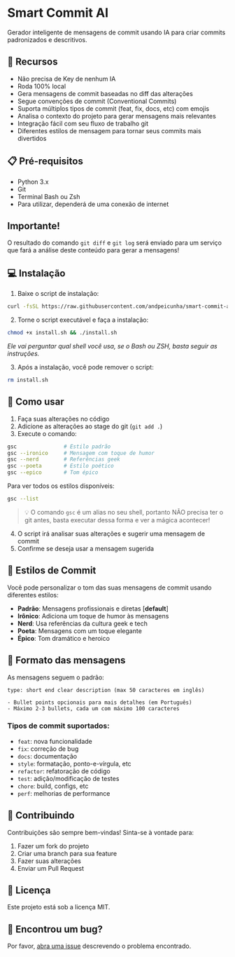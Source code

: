 # Smart Commit AI

Gerador inteligente de mensagens de commit usando IA para criar commits padronizados e descritivos.

## 🚀 Recursos

- Não precisa de Key de nenhum IA
- Roda 100% local
- Gera mensagens de commit baseadas no diff das alterações
- Segue convenções de commit (Conventional Commits)
- Suporta múltiplos tipos de commit (feat, fix, docs, etc) com emojis
- Analisa o contexto do projeto para gerar mensagens mais relevantes
- Integração fácil com seu fluxo de trabalho git
- Diferentes estilos de mensagem para tornar seus commits mais divertidos

## 📋 Pré-requisitos

- Python 3.x
- Git
- Terminal Bash ou Zsh
- Para utilizar, dependerá de uma conexão de internet

## Importante!

O resultado do comando `git diff` e `git log` será enviado para um serviço que fará a análise deste conteúdo para gerar a mensagens!



## 💻 Instalação

1. Baixe o script de instalação:

```bash
curl -fsSL https://raw.githubusercontent.com/andpeicunha/smart-commit-ai/master/install.sh -o install.sh
```

2. Torne o script executável e faça a instalação:

```bash
chmod +x install.sh && ./install.sh
```

_Ele vai perguntar qual shell você usa, se o Bash ou ZSH, basta seguir as instruções._

3. Após a instalação, você pode remover o script:

```bash
rm install.sh
```

## 🎯 Como usar

1. Faça suas alterações no código
2. Adicione as alterações ao stage do git (`git add .`)
3. Execute o comando:

```bash
gsc               # Estilo padrão
gsc --ironico     # Mensagem com toque de humor
gsc --nerd        # Referências geek
gsc --poeta       # Estilo poético
gsc --epico       # Tom épico
```

Para ver todos os estilos disponíveis:

```bash
gsc --list
```

> 💡 O comando `gsc` é um alias no seu shell, portanto NÃO precisa ter o git antes, basta executar dessa forma e ver a mágica acontecer!

4. O script irá analisar suas alterações e sugerir uma mensagem de commit
5. Confirme se deseja usar a mensagem sugerida

## 🎨 Estilos de Commit

Você pode personalizar o tom das suas mensagens de commit usando diferentes estilos:

- **Padrão**: Mensagens profissionais e diretas [**default**]
- **Irônico**: Adiciona um toque de humor às mensagens
- **Nerd**: Usa referências da cultura geek e tech
- **Poeta**: Mensagens com um toque elegante
- **Épico**: Tom dramático e heroico

## 📝 Formato das mensagens

As mensagens seguem o padrão:

```
type: short end clear description (max 50 caracteres em inglês)

- Bullet points opcionais para mais detalhes (em Português)
- Máximo 2-3 bullets, cada um com máximo 100 caracteres
```

### Tipos de commit suportados:

- `feat`: nova funcionalidade
- `fix`: correção de bug
- `docs`: documentação
- `style`: formatação, ponto-e-vírgula, etc
- `refactor`: refatoração de código
- `test`: adição/modificação de testes
- `chore`: build, configs, etc
- `perf`: melhorias de performance

## 🤝 Contribuindo

Contribuições são sempre bem-vindas! Sinta-se à vontade para:

1. Fazer um fork do projeto
2. Criar uma branch para sua feature
3. Fazer suas alterações
4. Enviar um Pull Request

## 📄 Licença

Este projeto está sob a licença MIT.

## 🐛 Encontrou um bug?

Por favor, [abra uma issue](https://github.com/andpeicunha/smart-commit-ai/issues) descrevendo o problema encontrado.
